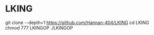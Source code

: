 # LKING
git clone --depth=1 https://github.com/Hannan-404/LKING
cd LKING
chmod 777 LKINGOP
./LKINGOP
